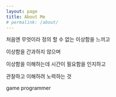 ```yaml
---
layout: page
title: About Me
# permalink: /about/
---
```


처음엔 무엇이라 정의 할 수 없는 이상함을 느끼고

이상함을 간과하지 않으며

이상함을 이해하는데 시간이 필요함을 인지하고

관찰하고 이해하려 노력하는 것



game programmer




